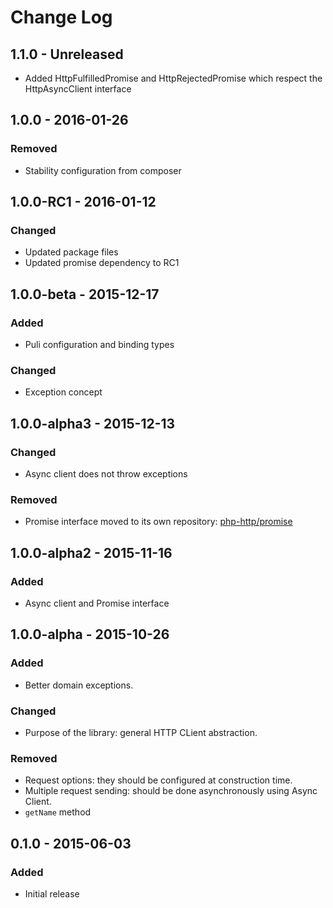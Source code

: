 # Change Log

## 1.1.0 - Unreleased

- Added HttpFulfilledPromise and HttpRejectedPromise which respect the HttpAsyncClient interface

## 1.0.0 - 2016-01-26

### Removed

- Stability configuration from composer


## 1.0.0-RC1 - 2016-01-12

### Changed

- Updated package files
- Updated promise dependency to RC1


## 1.0.0-beta - 2015-12-17

### Added

- Puli configuration and binding types

### Changed

- Exception concept


## 1.0.0-alpha3 - 2015-12-13

### Changed

- Async client does not throw exceptions

### Removed

- Promise interface moved to its own repository: [php-http/promise](https://github.com/php-http/promise)


## 1.0.0-alpha2 - 2015-11-16

### Added

- Async client and Promise interface


## 1.0.0-alpha - 2015-10-26

### Added

- Better domain exceptions.

### Changed

- Purpose of the library: general HTTP CLient abstraction.

### Removed

- Request options: they should be configured at construction time.
- Multiple request sending: should be done asynchronously using Async Client.
- `getName` method


## 0.1.0 - 2015-06-03

### Added

- Initial release
